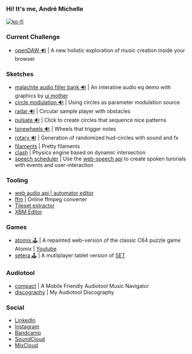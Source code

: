 ### Hi! It's me, André Michelle

[![ko-fi](https://ko-fi.com/img/githubbutton_sm.svg)](https://ko-fi.com/X8X5Y88S3)

### Current Challenge
* [openDAW 🔊](https://github.com/andremichelle/openDAW) | A new holistic exploration of music creation inside your browser

### Sketches
* [malachite audio filter bank 🔊](https://github.com/andremichelle/malachite) | An interative audio eq demo with graphics by [ui mother](https://uimother.com/)
* [circle modulation 🔊](https://github.com/andremichelle/circle-modulation) | Using circles as parameter modulation source
* [radar 🔊](https://github.com/andremichelle/radar) | Circular sample player with obstacles
* [pulsate 🔊](https://github.com/andremichelle/pulsate) | Click to create circles that sequence nice patterns
* [tonewheels 🔊](https://github.com/andremichelle/tonewheels) | Wheels that trigger notes
* [rotary 🔊](https://github.com/andremichelle/rotary) | Generation of randomized hud-circles with sound and fx
* [filaments](https://github.com/andremichelle/filaments) | Pretty filaments
* [clash](https://github.com/andremichelle/clash) | Physics engine based on dynamic intersection
* [speech scheduler](https://github.com/andremichelle/speech-scheduler) | Use the [web-speech api](https://developer.mozilla.org/en-US/docs/Web/API/Web_Speech_API) to create spoken turorials with events and user-interaction

### Tooling
* [web audio api | automator editor](https://github.com/andremichelle/web-audio-api-automator)
* [ffm](https://github.com/andremichelle/ffm) | Online ffmpeg converter
* [Tileset extractor](https://github.com/andremichelle/platforms)
* [XBM Editor](https://github.com/andremichelle/xbm-editor)

### Games
* [atomix 🕹](https://github.com/andremichelle/atomix) | A repainted web-version of the classic C64 puzzle game Atomix | [Youtube](https://www.youtube.com/watch?v=Tgn_2__t9_Y)
* [setera 🕹](https://github.com/andremichelle/setara) | A mutliplayer tablet version of [SET](https://en.wikipedia.org/wiki/Set_(card_game))

### Audiotool
* [compact](https://github.com/andremichelle/compact) | A Mobile Friendly Audiotool Music Navigator
* [discography](https://github.com/andremichelle/audiotool) | My Audiotool Discography

### Social
* [LinkedIn](https://www.linkedin.com/in/andremichelle/)
* [Instagram](https://www.instagram.com/ndrmch2l/)
* [Bandcamp](https://andremichelle.bandcamp.com/)
* [SoundCloud](https://soundcloud.com/andremichelle)
* [MixCloud](https://www.mixcloud.com/AndreMichelle/)
